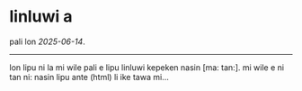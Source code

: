 # linluwi a
pali lon *2025-06-14*.

---

lon lipu ni la mi wile pali e lipu linluwi
kepeken nasin [ma: tan:]. mi wile e ni
tan ni: nasin lipu ante (html) li
ike&nbsp;tawa&nbsp;mi…